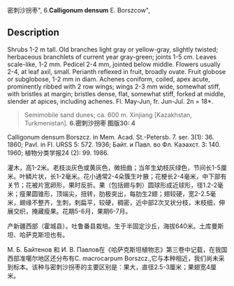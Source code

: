 密刺沙拐枣",
6.**Calligonum densum** E. Borszcow",

## Description
Shrubs 1-2 m tall. Old branches light gray or yellow-gray, slightly twisted; herbaceous branchlets of current year gray-green; joints 1-5 cm. Leaves scale-like, 1-2 mm. Pedicel 2-4 mm, jointed below middle. Flowers usually 2-4, at leaf axil, small. Perianth reflexed in fruit, broadly ovate. Fruit globose or subglobose, 1-2 mm in diam. Achenes coniform, coiled, apex acute, prominently ribbed with 2 row wings; wings 2-3 mm wide, somewhat stiff, with bristles at margin; bristles dense, flat, somewhat stiff, forked at middle, slender at apices, including achenes. Fl. May-Jun, fr. Jun-Jul. 2n = 18*.

> Semimobile sand dunes; ca. 600 m. Xinjiang [Kazakhstan, Turkmenistan].
**6.密刺沙拐枣 图版30: 4**

Calligonum densum Borszcz. in Mem. Acad. St.-Petersb. 7. ser. 3(1): 36. 1860; Pavl. in Fl. URSS 5: 572. 1936; Байт. и Павл. во Фл. Каэахст. 3: 140. 1960; 植物分类学报24 (2): 99. 1986.

灌木，高1-2米。老枝淡灰色或黄灰色，微扭曲；当年生幼枝灰绿色，节间长1-5厘米。叶鳞片状，长1-2毫米。花小通常2-4朵簇生叶腋；花梗长2-4毫米，中下部有关节；花被片宽卵形，果时反折。果（包括翅与刺）圆球形成近球形，径1.2-2毫米；瘦果圆锥形，顶端尖，扭转，肋极突出，每肋生2翅；翅较硬，宽2-2.5毫米，翅缘不整齐，生刺，刺扁平，较硬，稠密，近中部2次叉状分枝，末枝细，伸展交织，掩藏瘦果。花期5-6月，果期6-7月。

产新疆西部（霍城县）。吐鲁番县栽培。生于半固定沙丘，海拔640米。土库曼斯坦、哈萨克斯坦也有。

M. Б. Байтенов 和 И. В. Павлов在《哈萨克斯坦植物志》第三卷中记载，在我国西部准噶尔地区还分布有C. macrocarpum Borszcz.,它与本种相近，我们尚未采到标本。该种与密刺沙拐枣的主要区别是：果大，直径2.5-3厘米；果翅宽4厘米。
